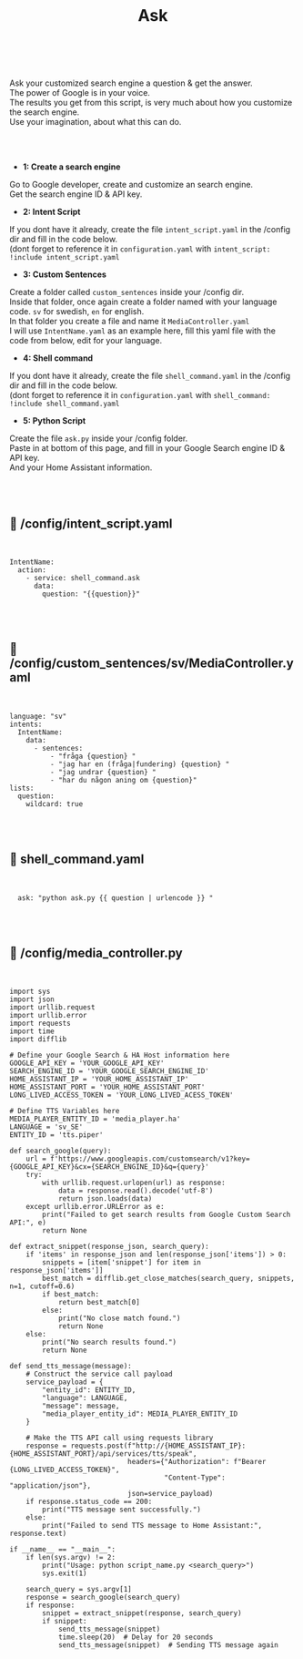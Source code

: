 
<h1 align="center">
<br>

__Ask__

</h1><br>
<br><br>

Ask your customized search engine a question & get the answer. <br>
The power of Google is in your voice. <br>
The results you get from this script, is very much about how you customize the search engine. <br>
Use your imagination, about what this can do. <br>


 
<br><br>

- **1: Create a search engine** <br>

Go to Google developer, create and customize an search engine. <br>
Get the search engine ID & API key. <br>
 
- **2: Intent Script** <br>

If you dont have it already, create the file `intent_script.yaml` in the /config dir and fill in the code below.<br>
(dont forget to reference it in `configuration.yaml` with `intent_script: !include intent_script.yaml`<br> 

- **3: Custom Sentences** <br>

Create a folder called `custom_sentences` inside your /config dir.<br>
Inside that folder, once again create a folder named with your language code. `sv` for swedish, `en` for english.<br>
In that folder you create a file and name it `MediaController.yaml`<br>
I will use `IntentName.yaml` as an example here, fill this yaml file with the code from below, edit for your language. <br>

- **4: Shell command** <br>

If you dont have it already, create the file `shell_command.yaml` in the /config dir and fill in the code below.<br>
(dont forget to reference it in `configuration.yaml` with `shell_command: !include shell_command.yaml`<br> 

- **5: Python Script** <br>

Create the file `ask.py` inside your /config folder. <br>
Paste in at bottom of this page, and fill in your Google Search engine ID & API key. <br>
And your Home Assistant information. <br>


<br><br>




## 🦆 /config/intent_script.yaml <br>


<br>


```
IntentName:
  action:
    - service: shell_command.ask
      data: 
        question: "{{question}}"
```

<br><br>


## 🦆 /config/custom_sentences/sv/MediaController.yaml <br>


<br>


```
language: "sv"
intents:
  IntentName:
    data:
      - sentences:
          - "fråga {question} "
          - "jag har en (fråga|fundering) {question} "
          - "jag undrar {question} "
          - "har du någon aning om {question}"
lists:
  question:
    wildcard: true

```

<br><br>


## 🦆 shell_command.yaml <br>


<br>

```
  ask: "python ask.py {{ question | urlencode }} "
```

<br><br>


## 🦆 /config/media_controller.py <br>


<br>


```
import sys
import json
import urllib.request
import urllib.error
import requests
import time
import difflib

# Define your Google Search & HA Host information here
GOOGLE_API_KEY = 'YOUR_GOOGLE_API_KEY'
SEARCH_ENGINE_ID = 'YOUR_GOOGLE_SEARCH_ENGINE_ID'
HOME_ASSISTANT_IP = 'YOUR_HOME_ASSISTANT_IP'
HOME_ASSISTANT_PORT = 'YOUR_HOME_ASSISTANT_PORT'
LONG_LIVED_ACCESS_TOKEN = 'YOUR_LONG_LIVED_ACESS_TOKEN'

# Define TTS Variables here
MEDIA_PLAYER_ENTITY_ID = 'media_player.ha'
LANGUAGE = 'sv_SE'
ENTITY_ID = 'tts.piper'

def search_google(query):
    url = f'https://www.googleapis.com/customsearch/v1?key={GOOGLE_API_KEY}&cx={SEARCH_ENGINE_ID}&q={query}'
    try:
        with urllib.request.urlopen(url) as response:
            data = response.read().decode('utf-8')
            return json.loads(data)
    except urllib.error.URLError as e:
        print("Failed to get search results from Google Custom Search API:", e)
        return None

def extract_snippet(response_json, search_query):
    if 'items' in response_json and len(response_json['items']) > 0:
        snippets = [item['snippet'] for item in response_json['items']]
        best_match = difflib.get_close_matches(search_query, snippets, n=1, cutoff=0.6)
        if best_match:
            return best_match[0]
        else:
            print("No close match found.")
            return None
    else:
        print("No search results found.")
        return None

def send_tts_message(message):
    # Construct the service call payload
    service_payload = {
        "entity_id": ENTITY_ID,
        "language": LANGUAGE,
        "message": message,
        "media_player_entity_id": MEDIA_PLAYER_ENTITY_ID
    }

    # Make the TTS API call using requests library
    response = requests.post(f"http://{HOME_ASSISTANT_IP}:{HOME_ASSISTANT_PORT}/api/services/tts/speak",
                             headers={"Authorization": f"Bearer {LONG_LIVED_ACCESS_TOKEN}",
                                      "Content-Type": "application/json"},
                             json=service_payload)
    if response.status_code == 200:
        print("TTS message sent successfully.")
    else:
        print("Failed to send TTS message to Home Assistant:", response.text)

if __name__ == "__main__":
    if len(sys.argv) != 2:
        print("Usage: python script_name.py <search_query>")
        sys.exit(1)

    search_query = sys.argv[1]
    response = search_google(search_query)
    if response:
        snippet = extract_snippet(response, search_query)
        if snippet:
            send_tts_message(snippet)
            time.sleep(20)  # Delay for 20 seconds
            send_tts_message(snippet)  # Sending TTS message again
```

<br><br>

